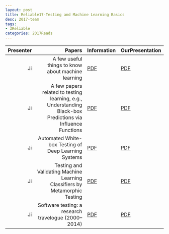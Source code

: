 ```yaml
---
layout: post
title: Reliable17-Testing and Machine Learning Basics 
desc: 2017-team
tags:
- 3Reliable
categories: 2017Reads
---
```



| Presenter | Papers | Information| OurPresentation |
| -----: | ----------: | :----- | :----- |
| Ji |  A few useful things to know about machine learning | [PDF](https://homes.cs.washington.edu/~pedrod/papers/cacm12.pdf) |  [PDF]({{site.baseurl}}/MoreTalksTeam/Ji/17Ji_MachineLearning.pdf) | 
| Ji | A few papers related to testing learning, e.g., Understanding Black-box Predictions via Influence Functions  | [PDF](https://arxiv.org/abs/1703.04730) |  [PDF]({{site.baseurl}}/MoreTalksTeam/Ji/17Ji_AfewPapersTestML.pdf) | 
| Ji |  Automated White-box Testing of Deep Learning Systems | [PDF](http://www.cs.columbia.edu/~junfeng/papers/deepxplore-sosp17.pdf) |  [PDF]({{site.baseurl}}/MoreTalksTeam/Ji/17Ji_DeepXplore.pdf) | 
| Ji |   Testing and Validating Machine Learning Classifiers by Metamorphic Testing | [PDF](https://www.ncbi.nlm.nih.gov/pmc/articles/PMC3082144/) |  [PDF]({{site.baseurl}}/MoreTalksTeam/Ji/17Ji-MetaTestML.pdf) | 
| Ji | Software testing: a research travelogue (2000–2014)  | [PDF](https://dl.acm.org/citation.cfm?id=2593885) |  [PDF]({{site.baseurl}}/MoreTalksTeam/Ji/17Ji-TestMLTravelogue.pdf) | 